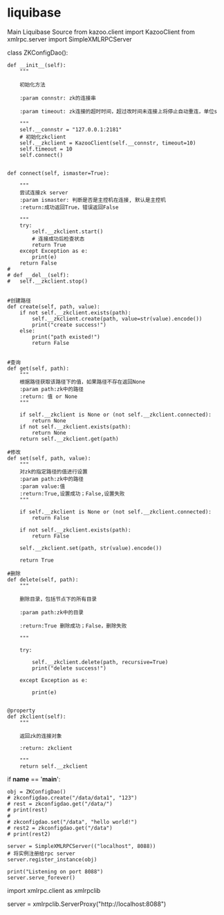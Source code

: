 # liquibase
Main Liquibase Source
from kazoo.client import KazooClient
from xmlrpc.server import SimpleXMLRPCServer

class ZKConfigDao():

	def __init__(self):
		"""

		初始化方法

		:param connstr: zk的连接串

		:param timeout: zk连接的超时时间，超过改时间未连接上将停止自动重连，单位s

		"""
		self.__connstr = "127.0.0.1:2181"
		# 初始化zkclient
		self.__zkclient = KazooClient(self.__connstr, timeout=10)
		self.timeout = 10
		self.connect()


	def connect(self, ismaster=True):

		"""
		尝试连接zk server
		:param ismaster: 判断是否是主控机在连接, 默认是主控机
		:return:成功返回True，错误返回False

		"""
		try:
			self.__zkclient.start()
			# 连接成功后检查状态
			return True
		except Exception as e:
			print(e)
		return False
	#
	# def __del__(self):
	# 	self.__zkclient.stop()


	#创建路径
	def create(self, path, value):
		if not self.__zkclient.exists(path):
			self.__zkclient.create(path, value=str(value).encode())
			print("create success!")
		else:
			print("path existed!")
			return False


	#查询
	def get(self, path):
		"""
		根据路径获取该路径下的值，如果路径不存在返回None
		:param path:zk中的路径
		:return: 值 or None
		"""

		if self.__zkclient is None or (not self.__zkclient.connected):
			return None
		if not self.__zkclient.exists(path):
			return None
		return self.__zkclient.get(path)

	#修改
	def set(self, path, value):
		"""
		对zk的指定路径的值进行设置
		:param path:zk中的路径
		:param value:值
		:return:True,设置成功；False,设置失败
		"""

		if self.__zkclient is None or (not self.__zkclient.connected):
			return False

		if not self.__zkclient.exists(path):
			return False

		self.__zkclient.set(path, str(value).encode())

		return True

	#删除
	def delete(self, path):
		"""

		删除目录，包括节点下的所有目录

		:param path:zk中的目录

		:return:True 删除成功；False，删除失败

		"""

		try:

			self.__zkclient.delete(path, recursive=True)
			print("delete success!")

		except Exception as e:

			print(e)


	@property
	def zkclient(self):
		"""

		返回zk的连接对象

		:return: zkclient

		"""
		return self.__zkclient




if __name__ == '__main__':

	obj = ZKConfigDao()
	# zkconfigdao.create("/data/data1", "123")
	# rest = zkconfigdao.get("/data/")
	# print(rest)
	#
	# zkconfigdao.set("/data", "hello world!")
	# rest2 = zkconfigdao.get("/data")
	# print(rest2)

	server = SimpleXMLRPCServer(("localhost", 8088))
	# 将实例注册给rpc server
	server.register_instance(obj)

	print("Listening on port 8088")
	server.serve_forever()
	
import xmlrpc.client as xmlrpclib

server = xmlrpclib.ServerProxy("http://localhost:8088")
